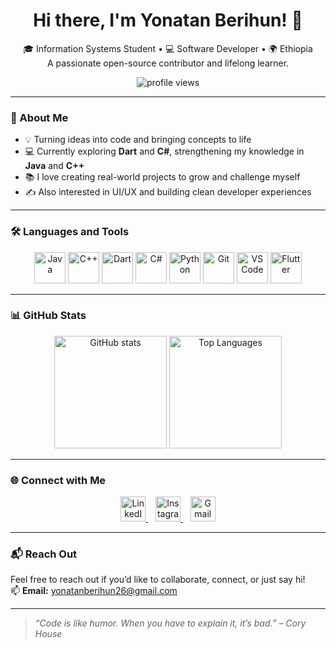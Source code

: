 <!-- README.md -->

<h1 align="center">Hi there, I'm Yonatan Berihun! 👋</h1>

<p align="center">
🎓 Information Systems Student • 💻 Software Developer • 🌍 Ethiopia  
<br />
A passionate open-source contributor and lifelong learner.
</p>

<p align="center">
  <img src="https://komarev.com/ghpvc/?username=Yoni-Berihun&label=Profile%20views&color=0e75b6&style=flat" alt="profile views" />
</p>

---

### 🚀 About Me

- 💡 Turning ideas into code and bringing concepts to life  
- 💻 Currently exploring **Dart** and **C#**, strengthening my knowledge in **Java** and **C++**  
- 📚 I love creating real-world projects to grow and challenge myself  
- ✍️ Also interested in UI/UX and building clean developer experiences

---

### 🛠️ Languages and Tools

<p align="center">
  <img src="https://cdn.jsdelivr.net/gh/devicons/devicon/icons/java/java-original.svg" width="50" height="50" alt="Java"/>
  <img src="https://cdn.jsdelivr.net/gh/devicons/devicon/icons/cplusplus/cplusplus-original.svg" width="50" height="50" alt="C++"/>
  <img src="https://cdn.jsdelivr.net/gh/devicons/devicon/icons/dart/dart-original.svg" width="50" height="50" alt="Dart"/>
  <img src="https://cdn.jsdelivr.net/gh/devicons/devicon/icons/csharp/csharp-original.svg" width="50" height="50" alt="C#"/>
  <img src="https://cdn.jsdelivr.net/gh/devicons/devicon/icons/python/python-original.svg" width="50" height="50" alt="Python"/>
  <img src="https://cdn.jsdelivr.net/gh/devicons/devicon/icons/git/git-original.svg" width="50" height="50" alt="Git"/>
  <img src="https://cdn.jsdelivr.net/gh/devicons/devicon/icons/vscode/vscode-original.svg" width="50" height="50" alt="VS Code"/>
  <img src="https://cdn.jsdelivr.net/gh/devicons/devicon/icons/flutter/flutter-original.svg" width="50" height="50" alt="Flutter"/>
</p>

---

### 📊 GitHub Stats

<p align="center">
  <img src="https://github-readme-stats.vercel.app/api?username=Yoni-Berihun&show_icons=true&theme=tokyonight" alt="GitHub stats" height="180"/>
  <img src="https://github-readme-stats.vercel.app/api/top-langs/?username=Yoni-Berihun&layout=compact&theme=tokyonight" alt="Top Languages" height="180"/>
</p>

---

### 🌐 Connect with Me

<p align="center">
  <a href="https://www.linkedin.com/in/yonatan-berihun" target="_blank">
    <img src="https://cdn.jsdelivr.net/gh/devicons/devicon/icons/linkedin/linkedin-original.svg" width="40" height="40" alt="LinkedIn"/>
  </a>
  &nbsp;&nbsp;
  <a href="https://www.instagram.com/yoni_berihun/" target="_blank">
    <img src="https://cdn-icons-png.flaticon.com/512/174/174855.png" width="40" height="40" alt="Instagram"/>
  </a>
  &nbsp;&nbsp;
  <a href="mailto:yonatanberihun1998@gmail.com">
    <img src="https://cdn-icons-png.flaticon.com/512/281/281769.png" width="40" height="40" alt="Gmail"/>
  </a>
</p>

---

### 📬 Reach Out

Feel free to reach out if you’d like to collaborate, connect, or just say hi!  
📫 **Email:** [yonatanberihun26@gmail.com](mailto:yonatanberihun26@gmail.com)

---

> *“Code is like humor. When you have to explain it, it’s bad.” – Cory House*
